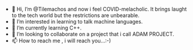 - 👋 Hi, I’m @Tilemachos and now i feel COVID-melacholic. It brings laught to the tech world but the restrictions are unbearable.
- 👀 I’m interested in learning to talk machine languages.
- 🌱 I’m currently learning C++.
- 💞️ I’m looking to collaborate on a project that i call ADAM PROJECT.
- 📫 How to reach me , i will reach you...:-)

<!---
Tilemachos/Tilemachos is a ✨ special ✨ repository because its `README.md` (this file) appears on your GitHub profile.
You can click the Preview link to take a look at your changes.
--->
